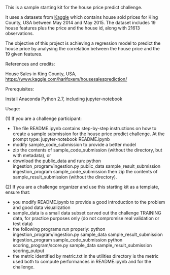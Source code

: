 This is a sample starting kit for the house price predict challenge. 

It uses a datasets from [Kaggle](https://www.kaggle.com/) which contains house sold prices for King County, USA between May 2014 and May 2015. The dataset includes 19 house features plus the price and the house id, along with 21613 observations.

The objective of this project is achieving a regression model to predict the house price by analysing the correlation between the house price and the 19 given features.

References and credits: 

House Sales in King County, USA, https://www.kaggle.com/harlfoxem/housesalesprediction/

Prerequisites:

Install Anaconda Python 2.7, including jupyter-notebook

Usage:

(1) If you are a challenge participant:
- The file README.ipynb contains step-by-step instructions on how to create a sample submission for the house price predict challenge. At the prompt type:
jupyter-notebook README.ipynb
- modify sample_code_submission to provide a better model
- zip the contents of sample_code_submission (without the directory, but with metadata), or
- download the public_data and run:
  python ingestion_program/ingestion.py public_data sample_result_submission ingestion_program sample_code_submission
then zip the contents of sample_result_submission (without the directory).

(2) If you are a challenge organizer and use this starting kit as a template, ensure that:
- you modify README.ipynb to provide a good introduction to the problem and good data visualization
- sample_data is a small data subset carved out the challenge TRAINING data, for practice purposes only (do not compromise real validation or test data)
- the following programs run properly:
    python ingestion_program/ingestion.py sample_data sample_result_submission ingestion_program sample_code_submission
    python scoring_program/score.py sample_data sample_result_submission scoring_output
- the metric identified by metric.txt in the utilities directory is the metric used both to compute performances in README.ipynb and for the challenge.
